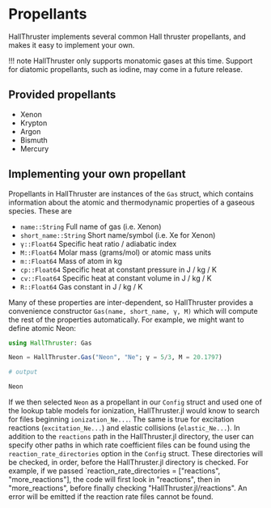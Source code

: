 # Propellants

HallThruster implements several common Hall thruster propellants, and makes it easy to implement your own.

!!! note
    HallThruster only supports monatomic gases at this time. Support for diatomic propellants, such as iodine, may come in a future release.

## Provided propellants

- Xenon
- Krypton
- Argon
- Bismuth
- Mercury

## Implementing your own propellant

Propellants in HallThruster are instances of the `Gas` struct, which contains information about the atomic and thermodynamic properties of a gaseous species. These are

- `name::String`        Full name of gas (i.e. Xenon)
- `short_name::String`  Short name/symbol (i.e. Xe for Xenon)
- `γ::Float64`          Specific heat ratio / adiabatic index
- `M::Float64`          Molar mass (grams/mol) or atomic mass units
- `m::Float64`          Mass of atom in kg
- `cp::Float64`         Specific heat at constant pressure in J / kg / K
- `cv::Float64`         Specific heat at constant volume in J / kg / K
- `R::Float64`          Gas constant in J / kg / K

Many of these properties are inter-dependent, so HallThruster provides a convenience constructor `Gas(name, short_name, γ, M)` which will compute the rest of the properties automatically. For example, we might want to define atomic Neon:

```julia
using HallThruster: Gas

Neon = HallThruster.Gas("Neon", "Ne"; γ = 5/3, M = 20.1797)

# output

Neon
```

If we then selected `Neon` as a propellant in our `Config` struct and used one of the lookup table models for ionization, HallThruster.jl would know to search for files beginning `ionization_Ne...`.
The same is true for excitation reactions (`excitation_Ne...`) and elastic collisions (`elastic_Ne...`).
In addition to the `reactions` path in the HallThruster.jl directory, the user can specify other paths in which rate coefficient files can be found using the `reaction_rate_directories` option in the `Config` struct.
These directories will be checked, in order, before the HallThruster.jl directory is checked.
For example, if we passed `reaction_rate_directories = ["reactions", "more_reactions"], the code will first look in "reactions", then in "more_reactions", before finally checking "HallThruster.jl/reactions".
An error will be emitted if the reaction rate files cannot be found.



